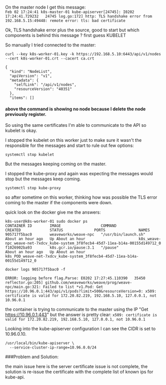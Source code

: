 On the master node I get this message:  
``` Feb 02 17:24:41 k8s-master-01 kube-apiserver[24745]: I0202 17:24:41.729232   24745 log.go:172] http: TLS handshake error from 192.168.5.15:49448: remote error: tls: bad certificate ```

Ok, TLS handshake error plus the source, good to start but which components is behind this message ? first guess KUBELET

So manually I tried connected to the master:

``` curl --key k8s-worker-01.key -k https://192.168.5.10:6443/api/v1/nodes --cert k8s-worker-01.crt --cacert ca.crt ```
```
{
  "kind": "NodeList",
  "apiVersion": "v1",
  "metadata": {
    "selfLink": "/api/v1/nodes",
    "resourceVersion": "40351"
  },
  "items": []
```  
#### above the command is showing no node because I delete the node previously register.
So using the same certificates I'm able to communicate to the API so kubelet is okay.

I stopped the kubelet on this worker just to make sure it wasn't the responsible for the messages and start to rule out few options:
```
systemctl stop kubelet
```
But the messages keeping coming on the master.

I stopped the kube-proxy and again was expecting the messages would stop but the messages keep coming.
```
systemctl stop kube-proxy
```
so after sometime on this worker, thinking how was possible the TLS error coming to the master if the components were down.

quick look on the docker give me the answers:
```
k8s-user@k8s-worker-01 sudo docker ps
CONTAINER ID        IMAGE                  COMMAND                CREATED             STATUS              PORTS               NAMES
905717f5bac0        weaveworks/weave-npc   "/usr/bin/launch.sh"   About an hour ago   Up About an hour                        k8s_weave-npc_weave-net-7xdcv_kube-system_3f8fecb4-45d7-11ea-b14a-00155d149712_0
f1026902ba93        k8s.gcr.io/pause:3.1   "/pause"               About an hour ago   Up About an hour                        k8s_POD_weave-net-7xdcv_kube-system_3f8fecb4-45d7-11ea-b14a-00155d149712_0
```
```
docker logs 905717f5bac0 -f
```
```
ERROR: logging before flag.Parse: E0202 17:27:45.110390   35450 reflector.go:205] github.com/weaveworks/weave/prog/weave-npc/main.go:321: Failed to list *v1.Pod: Get https://10.96.0.1:443/api/v1/pods?limit=500&resourceVersion=0: x509: certificate is valid for 172.20.82.219, 192.168.5.10, 127.0.0.1, not 10.96.0.1
```
the container is trying to communicate to the master using the IP "Get https://10.96.0.1:443" but the answer is pretty clear:
 ``` x509: certificate is valid for 172.20.82.219, 192.168.5.10, 127.0.0.1, not 10.96.0.1 ```

Looking into the kube-apiserver configuration I can see the CIDR is set to 10.96.0.10.
```
/usr/local/bin/kube-apiserver \
  --service-cluster-ip-range=10.96.0.0/24 
```
###Problem and Solution:

the main issue here is the server certificate issue is not complete, the solution is re-issue the certificate with the complete list of known ips for kube-api.
